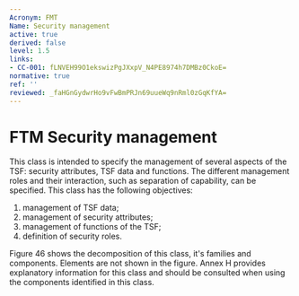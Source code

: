 ```yaml
---
Acronym: FMT
Name: Security management
active: true
derived: false
level: 1.5
links:
- CC-001: fLNVEH99O1ekswizPgJXxpV_N4PE8974h7DMBz0CkoE=
normative: true
ref: ''
reviewed: _faHGnGydwrHo9vFwBmPRJn69uueWq9nRml0zGqKfYA=
---
```


# FTM Security management

This class is intended to specify the management of several aspects of the TSF: security attributes, TSF data and functions. The different management roles and their interaction, such as separation of capability, can be specified. This class has the following objectives:
1. management of TSF data;
2. management of security attributes;
3. management of functions of the TSF;
4. definition of security roles.

Figure 46 shows the decomposition of this class, it's families and components. Elements are not shown in the figure.
Annex H provides explanatory information for this class and should be consulted when using the components identified in this class.